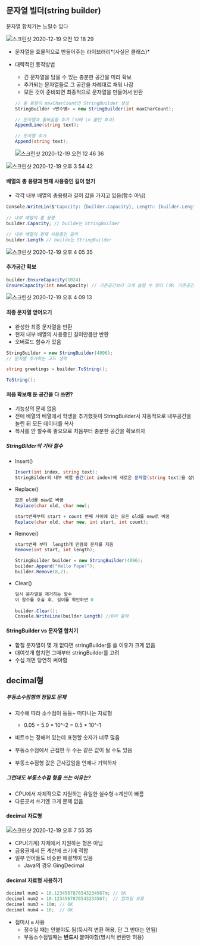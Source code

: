 ## 문자열 빌더(string builder)

문자열 합치기는 느릴수 있다

![스크린샷 2020-12-19 오전 12 18 29](https://user-images.githubusercontent.com/47776915/102630306-ba7fd280-418f-11eb-9b94-4bda139a06e4.png)

- 문자열을 효율적으로 만들어주는 라이브러리*(사실은 클래스)*

- 대략적인 동작방법

  - 긴 문자열을 담을 수 있는 충분한 공간을 미리 확보
  - 추가되는 문자열들로 그 공간을 차례대로 채워 나감
  - 모든 것이 준비되면 최종적으로 문자열을 만들어서 반환

  ~~~c#
  // 총 용량이 maxCharCount인 StringBuilder 생성
  StringBuilder <변수명> = new StringBuilder(int maxCharCount);
  
  // 문자열과 줄바꿈을 추가 (뒤에 \n 붙인 효과)
  AppendLine(string text);
  
  // 문자열 추가
  Append(string text);
  ~~~

  ![스크린샷 2020-12-19 오전 12 46 36](https://user-images.githubusercontent.com/47776915/102633355-a8a02e80-4193-11eb-9e53-26e1b4324eee.png)

![스크린샷 2020-12-19 오후 3 54 42](https://user-images.githubusercontent.com/47776915/102683196-84cffd80-4212-11eb-99fe-7c5286b60737.png)



#### 배열의 총 용량과 현재 사용중인 길이 얻기

- 각각 내부 배열의 총용량과 길이 값을 가지고 있음(함수 아님)

~~~c#
Console.WriteLin($"Capacity: {builder.Capacity}, Length: {builder.Length}")
  
// 내부 배열의 총 용량
builder.Capacity; // builde는 StringBuilder

// 내부 배열의 현재 사용중인 길이
builder.Length // builde는 StringBuilder 
~~~

![스크린샷 2020-12-19 오후 4 05 35](https://user-images.githubusercontent.com/47776915/102683388-0a07e200-4214-11eb-8c90-7490a849a93b.png)

  

#### 추가공간 확보

~~~c#
builder.EnsureCapacity(1024)
EnsureCapacity(int newCapacity) // 기존공간보다 크게 늘릴 수 있다 (예: 기존공간이 1024일때 512로 변경 못함)
~~~

![스크린샷 2020-12-19 오후 4 09 13](https://user-images.githubusercontent.com/47776915/102683462-8c90a180-4214-11eb-9cba-27cbdc87dec0.png)



#### 최종 문자열 얻어오기

- 완성한 최종 문자열을 반환
- 현재 내부 배열의 사용중인 길이만큼만 반환
- 오버로드 함수가 있음 

~~~c#
StringBuilder = new StringBuilder(4096);
// 문자열 추가하는 코드 생략

string greetings = builder.ToString();

ToString();
~~~



#### 처음 확보해 둔 공간을 다 쓰면?

- 기능상의 문제 없음
- 전에 배열의 배열에서 학생을 추가했듯이 StringBuilder사 자동적으로 내부공간을 늘린 뒤 모든 데이터를 복사
- 복사를 안 할수록 좋으므로 처음부터 충분한 공간을 확보하자



##### StringBilder의 기타 함수 

- Insert()

  ~~~c#
  Insert(int index, string text);
  StringBilder의 내부 배열 중간(int index)에 새로운 문자열(string text)을 삽입
  ~~~

  

- Replace()

  ~~~c#
  모든 old를 new로 바꿈
  Replace(char old, char new);
  
  start번째부터 start + count 번째 사이에 있는 모든 old를 new로 바꿈
  Replace(char old, char new, int start, int count);
  ~~~

  

- Remove()

  ~~~c#
  start번째 부터  length개 만큼의 문자를 지움
  Remove(int start, int length);
  
  StringBuilder builder = new StringBuilder(4096);
  builder.Append("Hello Pope!");
  builder.Remove(8,2);
  ~~~

  

- Clear() 

  ~~~c#
  임시 문자열을 제거하는 함수
  이 함수를 호출 후, 길이를 확인하면 0
    
  builder.Clear();
  Console.WriteLine(builder.Length) //0이 출력
  ~~~



#### StringBuilder vs 문자열 합치기

- 합칠 문자열이 몇 개 없다면 stringBuilder를 쓸 이유가 크게 없음
- 대여섯개 합치면 그때부터 stringBuilder를 고려
- 수십 개면 당연히 써야함





## decimal형

#####  부동소수점형의 정밀도 문제

- 지수에 따라 소수점이 둥둥~ 떠다니는 자료형
  - 0.05 = 5.0 * 10^-2 = 0.5 * 10^-1
- 비트수는 정해져 있는데 표현할 숫자가 너무 많음
- 부동소수점에서 근접한 두 수는 같은 값이 될 수도 있음

- 부동소수점형 값은 근사값임을 언제나 기억하자

##### 그런데도 부동소수점 형을 쓰는 이유는?

- CPU에서 자체적으로 지원하는 유일한 실수형→계산이 빠름
- 다른곳서 쓰기엔 크게 문제 없음



#### decimal 자료형

![스크린샷 2020-12-19 오후 7 55 35](https://user-images.githubusercontent.com/47776915/102687701-3895b500-4234-11eb-8bc6-909b9a3bb58d.png)

- CPU(기계) 자체에서 지원하는 형은 아님
- 금융권에서 돈 계산에 쓰기에 적합
- 일부 언어들도 비슷한 해결책이 있음
  - Java의 경우 GingDecimal



#### decimal 자료형 사용하기

~~~c#
decimel num1 = 10.1234567876543234567m; // OK
decimel num2 = 10.1234567876543234567;  // 컴파일 오류
decimel num3 = 10m; // OK 
decimel num4 = 10;  // OK
~~~

- 접미사 `m` 사용
  - 정수일 때는 안붙야도 됨(묵시적 변환 허용, 단 그 반대는 안됨)
  - 부동소수점일때는 **반드시** 붙여야함(명시적 변환만 허용)



















  